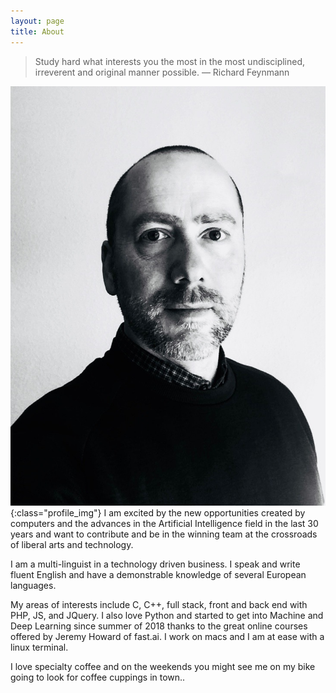 ```yaml
---
layout: page
title: About
---
```

<!-- <div class="message"> -->
 > Study hard what interests you the most in the most undisciplined, irreverent and original manner possible. 
― Richard Feynmann
<!-- </div> -->

![laurent](/assets/img/about.jpg){:class="profile_img"}
I am excited by the new opportunities created by computers and the advances in the Artificial Intelligence field in the last 30 years and want to contribute and be in the winning team at the crossroads of liberal arts and technology.

I am a multi-linguist in a technology driven business. I speak and write fluent English and have a demonstrable knowledge of several European languages.

My areas of interests include C, C++, full stack, front and back end with PHP, JS, and JQuery. I also love Python and started to get into Machine and Deep Learning since summer of 2018 thanks to the great online courses offered by Jeremy Howard of fast.ai. I work on macs and I am at ease with a linux terminal.

I love specialty coffee and on the weekends you might see me on my bike going to look for coffee cuppings in town.. 

